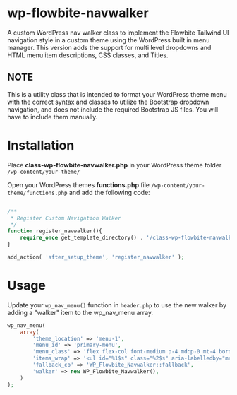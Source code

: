 # wp-flowbite-navwalker
A custom WordPress nav walker class to implement the Flowbite Tailwind UI navigation style in a custom theme using the WordPress built in menu manager. This version adds the support for multi level dropdowns and HTML menu item descriptions, CSS classes, and Titles.


## NOTE
This is a utility class that is intended to format your WordPress theme menu with the correct syntax and classes to utilize the Bootstrap dropdown navigation, and does not include the required Bootstrap JS files. You will have to include them manually.

# Installation
Place **class-wp-flowbite-navwalker.php** in your WordPress theme folder `/wp-content/your-theme/`

Open your WordPress themes **functions.php** file `/wp-content/your-theme/functions.php` and add the following code:

```php

/**
 * Register Custom Navigation Walker
 */
function register_navwalker(){
    require_once get_template_directory() . '/class-wp-flowbite-navwalker.php';
}

add_action( 'after_setup_theme', 'register_navwalker' );

```

# Usage

Update your `wp_nav_menu()` function in `header.php` to use the new walker by adding a "walker" item to the wp_nav_menu array.

```php
wp_nav_menu(
    array(
        'theme_location' => 'menu-1',
        'menu_id' => 'primary-menu',
        'menu_class' => 'flex flex-col font-medium p-4 md:p-0 mt-4 border border-gray-100 rounded-lg bg-gray-50 md:flex-row md:space-x-8 md:mt-0 md:border-0 md:bg-white dark:bg-gray-800 md:dark:bg-gray-900 dark:border-gray-700',
        'items_wrap' => '<ul id="%1$s" class="%2$s" aria-labelledby="menu">%3$s</ul>',
        'fallback_cb' => 'WP_Flowbite_Navwalker::fallback',
        'walker' => new WP_Flowbite_Navwalker(),
    )
);

```

